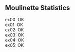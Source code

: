 ## Moulinette Statistics

ex00: OK <br />
ex01: OK <br />
ex02: OK <br />
ex03: OK <br />
ex04: OK <br />
ex05: OK <br />
